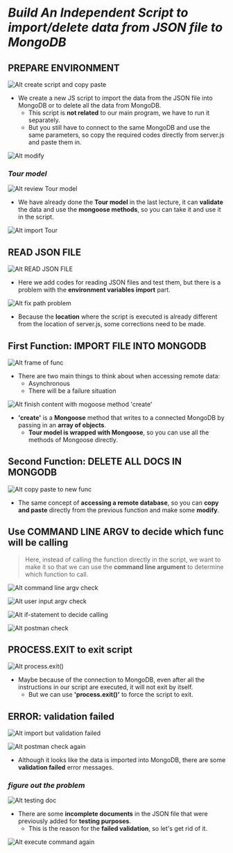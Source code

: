 # **_Build An Independent Script to import/delete data from JSON file to MongoDB_**

## **PREPARE ENVIRONMENT**

![Alt create script and copy paste](pic/bandicam%202022-11-06%2011-08-10-022.jpg)

- We create a new JS script to import the data from the JSON file into MongoDB or to delete all the data from MongoDB.
  - This script is **not related** to our main program, we have to run it separately.
  - But you still have to connect to the same MongoDB and use the same parameters, so copy the required codes directly from server.js and paste them in.

![Alt modify](pic/bandicam%202022-11-06%2011-12-05-913.jpg)

### _Tour model_

![Alt review Tour model](pic/bandicam%202022-11-06%2011-14-01-057.jpg)

- We have already done the **Tour model** in the last lecture, it can **validate** the data and use the **mongoose methods**, so you can take it and use it in the script.

![Alt import Tour](pic/bandicam%202022-11-06%2011-15-11-734.jpg)

## **READ JSON FILE**

![Alt READ JSON FILE](pic/bandicam%202022-11-06%2011-22-13-245.jpg)

- Here we add codes for reading JSON files and test them, but there is a problem with the **environment variables import** part.

![Alt fix path problem](pic/bandicam%202022-11-06%2011-24-31-297.jpg)

- Because the **location** where the script is executed is already different from the location of server.js, some corrections need to be made.

## **First Function: IMPORT FILE INTO MONGODB**

![Alt frame of func](pic/bandicam%202022-11-06%2011-28-47-004.jpg)

- There are two main things to think about when accessing remote data:
  - Asynchronous
  - There will be a failure situation

![Alt finish content with mogoose method 'create'](pic/bandicam%202022-11-06%2011-31-41-427.jpg)

- **'create'** is a **Mongoose** method that writes to a connected MongoDB by passing in an **array of objects**.
  - **Tour model is wrapped with Mongoose**, so you can use all the methods of Mongoose directly.

## **Second Function: DELETE ALL DOCS IN MONGODB**

![Alt copy paste to new func](pic/bandicam%202022-11-06%2011-36-02-129.jpg)

- The same concept of **accessing a remote database**, so you can **copy and paste** directly from the previous function and make some **modify**.

## **Use COMMAND LINE ARGV to decide which func will be calling**

> Here, instead of calling the function directly in the script, we want to make it so that we can use the **command line argument** to determine which function to call.

![Alt command line argv check](pic/bandicam%202022-11-06%2011-40-33-193.jpg)

![Alt user input argv check](pic/bandicam%202022-11-06%2011-42-04-977.jpg)

![Alt if-statement to decide calling](pic/bandicam%202022-11-06%2011-45-43-846.jpg)

![Alt postman check](pic/bandicam%202022-11-06%2011-51-13-310.jpg)

## **PROCESS.EXIT to exit script**

![Alt process.exit()](pic/bandicam%202022-11-06%2011-53-50-815.jpg)

- Maybe because of the connection to MongoDB, even after all the instructions in our script are executed, it will not exit by itself.
  - But we can use **'process.exit()'** to force the script to exit.

## **ERROR: validation failed**

![Alt import but validation failed](pic/bandicam%202022-11-06%2011-55-51-159.jpg)

![Alt postman check again](pic/bandicam%202022-11-06%2011-57-03-231.jpg)

- Although it looks like the data is imported into MongoDB, there are some **validation failed** error messages.

### _figure out the problem_

![Alt testing doc](pic/bandicam%202022-11-06%2011-58-24-726.jpg)

- There are some **incomplete documents** in the JSON file that were previously added for **testing purposes**.
  - This is the reason for the **failed validation**, so let's get rid of it.

![Alt execute command again](pic/bandicam%202022-11-06%2011-59-53-358.jpg)
